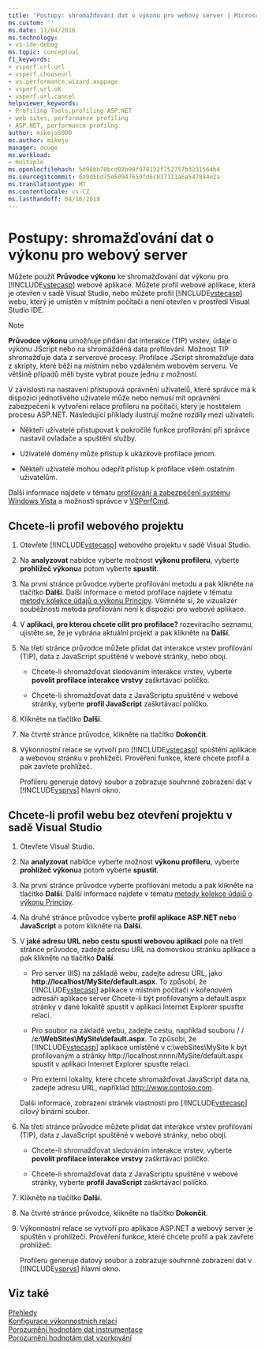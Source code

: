 ```yaml
---
title: 'Postupy: shromažďování dat o výkonu pro webový server | Microsoft Docs'
ms.custom: ''
ms.date: 11/04/2016
ms.technology:
- vs-ide-debug
ms.topic: conceptual
f1_keywords:
- vsperf.url.url
- vsperf.chooseurl
- vs.performance.wizard.asppage
- vsperf.url.ok
- vsperf.url.cancel
helpviewer_keywords:
- Profiling Tools,profiling ASP.NET
- web sites, performance profiling
- ASP.NET, performance profilng
author: mikejo5000
ms.author: mikejo
manager: douge
ms.workload:
- multiple
ms.openlocfilehash: 5d98bb70bcd02b90f978122f752757b3231564b4
ms.sourcegitcommit: 6a9d5bd75e50947659fd6c837111a6a547884e2a
ms.translationtype: MT
ms.contentlocale: cs-CZ
ms.lasthandoff: 04/16/2018
---
```

# <a name="how-to-collect-performance-data-for-a-web-site"></a>Postupy: shromažďování dat o výkonu pro webový server

Můžete použít **Průvodce výkonu** ke shromažďování dat výkonu pro [!INCLUDE[vstecasp](../code-quality/includes/vstecasp_md.md)] webové aplikace. Můžete profil webové aplikace, která je otevřen v sadě Visual Studio, nebo můžete profil [!INCLUDE[vstecasp](../code-quality/includes/vstecasp_md.md)] webu, který je umístěn v místním počítači a není otevřen v prostředí Visual Studio IDE.

> [!NOTE]
> **Průvodce výkonu** umožňuje přidání dat interakce (TIP) vrstev, údaje o výkonu JScript nebo na shromážděná data profilování. Možnost TIP shromažďuje data z serverové procesy. Profilace JScript shromažďuje data z skripty, které běží na místním nebo vzdáleném webovém serveru. Ve většině případů měli byste vybrat pouze jednu z možností.

 V závislosti na nastavení přístupová oprávnění uživatelů, které správce má k dispozici jednotlivého uživatele může nebo nemusí mít oprávnění zabezpečení k vytvoření relace profileru na počítači, který je hostitelem procesu ASP.NET. Následující příklady ilustrují možné rozdíly mezi uživateli:

- Někteří uživatelé přistupovat k pokročilé funkce profilování při správce nastavil ovladače a spuštění služby.

- Uživatelé domény může přístup k ukázkové profilace jenom.

- Někteří uživatelé mohou odepřít přístup k profilace všem ostatním uživatelům.

 Další informace najdete v tématu [profilování a zabezpečení systému Windows Vista](../profiling/profiling-and-windows-vista-security.md) a možnosti správce v [VSPerfCmd](../profiling/vsperfcmd.md).

## <a name="to-profile-a-web-site-project"></a>Chcete-li profil webového projektu

1. Otevřete [!INCLUDE[vstecasp](../code-quality/includes/vstecasp_md.md)] webového projektu v sadě Visual Studio.

2. Na **analyzovat** nabídce vyberte možnost **výkonu profileru**, vyberte **prohlížeč výkonu**a potom vyberte **spustit**.

3. Na první stránce průvodce vyberte profilování metodu a pak klikněte na tlačítko **Další**. Další informace o metod profilace najdete v tématu [metody kolekce údajů o výkonu Principy](../profiling/understanding-performance-collection-methods.md). Všimněte si, že vizualizér souběžnosti metoda profilování není k dispozici pro webové aplikace.

4. V **aplikaci, pro kterou chcete cílit pro profilace?** rozevíracího seznamu, ujistěte se, že je vybrána aktuální projekt a pak klikněte na **Další**.

5. Na třetí stránce průvodce můžete přidat dat interakce vrstev profilování (TIP), data z JavaScript spuštěné v webové stránky, nebo obojí.

    - Chcete-li shromažďovat sledováním interakce vrstev, vyberte **povolit profilace interakce vrstvy** zaškrtávací políčko.

    - Chcete-li shromažďovat data z JavaScriptu spuštěné v webové stránky, vyberte **profil JavaScript** zaškrtávací políčko.

6. Klikněte na tlačítko **Další**.

7. Na čtvrté stránce průvodce, klikněte na tlačítko **Dokončit**.

8. Výkonnostní relace se vytvoří pro [!INCLUDE[vstecasp](../code-quality/includes/vstecasp_md.md)] spuštění aplikace a webovou stránku v prohlížeči. Prověření funkce, které chcete profil a pak zavřete prohlížeč.

     Profileru generuje datový soubor a zobrazuje souhrnné zobrazení dat v [!INCLUDE[vsprvs](../code-quality/includes/vsprvs_md.md)] hlavní okno.

## <a name="to-profile-a-web-site-without-opening-a-project-in-visual-studio"></a>Chcete-li profil webu bez otevření projektu v sadě Visual Studio

1. Otevřete Visual Studio.

2. Na **analyzovat** nabídce vyberte možnost **výkonu profileru**, vyberte **prohlížeč výkonu**a potom vyberte **spustit**.

3. Na první stránce průvodce vyberte profilování metodu a pak klikněte na tlačítko **Další**. Další informace najdete v tématu [metody kolekce údajů o výkonu Principy](../profiling/understanding-performance-collection-methods.md).

4. Na druhé stránce průvodce vyberte **profil aplikace ASP.NET nebo JavaScript** a potom klikněte na **Další**.

5. V **jaké adresu URL nebo cestu spustí webovou aplikaci** pole na třetí stránce průvodce, zadejte adresu URL na domovskou stránku aplikace a pak klikněte na tlačítko **Další**.

    - Pro server (IIS) na základě webu, zadejte adresu URL, jako **http://localhost/MySite/default.aspx**. To způsobí, že [!INCLUDE[vstecasp](../code-quality/includes/vstecasp_md.md)] aplikace v místním počítači v kořenovém adresáři aplikace server Chcete-li být profilovaným a default.aspx stránky v dané lokalitě spustit v aplikaci Internet Explorer spusťte relaci.

    - Pro soubor na základě webu, zadejte cestu, například souboru / / /**c:\WebSites\MySite\default.aspx**. To způsobí, že [!INCLUDE[vstecasp](../code-quality/includes/vstecasp_md.md)] aplikace umístěné v c:\webSites\MySite k být profilovaným a stránky http://localhost:nnnn/MySite/default.aspx spustit v aplikaci Internet Explorer spusťte relaci.

    - Pro externí lokality, které chcete shromažďovat JavaScript data na, zadejte adresu URL, například http://www.contoso.com.

     Další informace, zobrazení stránek vlastností pro [!INCLUDE[vstecasp](../code-quality/includes/vstecasp_md.md)] cílový binární soubor.

6. Na třetí stránce průvodce můžete přidat dat interakce vrstev profilování (TIP), data z JavaScript spuštěné v webové stránky, nebo obojí.

    - Chcete-li shromažďovat sledováním interakce vrstev, vyberte **povolit profilace interakce vrstvy** zaškrtávací políčko.

    - Chcete-li shromažďovat data z JavaScriptu spuštěné v webové stránky, vyberte **profil JavaScript** zaškrtávací políčko.

7. Klikněte na tlačítko **Další**.

8. Na čtvrté stránce průvodce, klikněte na tlačítko **Dokončit**.

9. Výkonnostní relace se vytvoří pro aplikace ASP.NET a webový server je spuštěn v prohlížeči. Prověření funkce, které chcete profil a pak zavřete prohlížeč.

     Profileru generuje datový soubor a zobrazuje souhrnné zobrazení dat v [!INCLUDE[vsprvs](../code-quality/includes/vsprvs_md.md)] hlavní okno.

## <a name="see-also"></a>Viz také

[Přehledy](../profiling/overviews-performance-tools.md)  
[Konfigurace výkonnostních relací](../profiling/configuring-performance-sessions.md)  
[Porozumění hodnotám dat instrumentace](../profiling/understanding-instrumentation-data-values.md)  
[Porozumění hodnotám dat vzorkování](../profiling/understanding-sampling-data-values.md)
